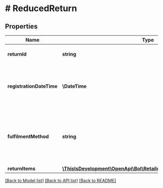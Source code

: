 # # ReducedReturn

## Properties

Name | Type | Description | Notes
------------ | ------------- | ------------- | -------------
**returnId** | **string** | Unique identifier for a return. |
**registrationDateTime** | **\DateTime** | The date and time in ISO 8601 format when this return was registered. |
**fulfilmentMethod** | **string** | The fulfilment method. Fulfilled by the retailer (FBR) or fulfilled by bol.com (FBB). |
**returnItems** | [**\ThisIsDevelopment\OpenApi\Bol\Retailer\Models\ReducedReturnItem[]**](ReducedReturnItem.md) |  |

[[Back to Model list]](../../README.md#models) [[Back to API list]](../../README.md#endpoints) [[Back to README]](../../README.md)
